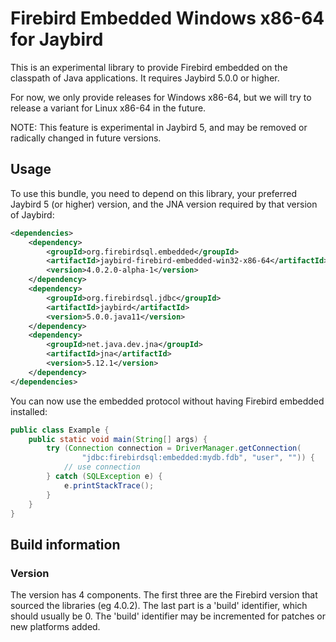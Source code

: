 # Firebird Embedded Windows x86-64 for Jaybird

This is an experimental library to provide Firebird embedded on the classpath of 
Java applications. It requires Jaybird 5.0.0 or higher.

For now, we only provide releases for Windows x86-64, but we will try to release
a variant for Linux x86-64 in the future.

NOTE: This feature is experimental in Jaybird 5, and may be removed or radically
changed in future versions.

Usage
-----

To use this bundle, you need to depend on this library, your preferred
Jaybird 5 (or higher) version, and the JNA version required by that version of
Jaybird:

```xml
<dependencies>
    <dependency>
        <groupId>org.firebirdsql.embedded</groupId>
        <artifactId>jaybird-firebird-embedded-win32-x86-64</artifactId>
        <version>4.0.2.0-alpha-1</version>
    </dependency>
    <dependency>
        <groupId>org.firebirdsql.jdbc</groupId>
        <artifactId>jaybird</artifactId>
        <version>5.0.0.java11</version>
    </dependency>
    <dependency>
        <groupId>net.java.dev.jna</groupId>
        <artifactId>jna</artifactId>
        <version>5.12.1</version>
    </dependency>
</dependencies>
```

You can now use the embedded protocol without having Firebird embedded installed:

```java
public class Example {
    public static void main(String[] args) {
        try (Connection connection = DriverManager.getConnection(
                "jdbc:firebirdsql:embedded:mydb.fdb", "user", "")) {
            // use connection
        } catch (SQLException e) {
            e.printStackTrace();
        }
    }
}
```

Build information
-----------------

### Version ###

The version has 4 components. The first three are the Firebird version that
sourced the libraries (eg 4.0.2). The last part is a 'build' identifier, which
should usually be 0. The 'build' identifier may be incremented for patches or
new platforms added. 